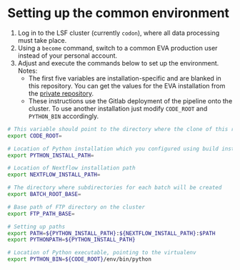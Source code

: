 # Setting up the common environment

1. Log in to the LSF cluster (currently `codon`), where all data processing must take place.
1. Using a `become` command, switch to a common EVA production user instead of your personal account.
1. Adjust and execute the commands below to set up the environment. Notes:
    - The first five variables are installation-specific and are blanked in this repository. You can get the values for the EVA installation from the [private repository](https://github.com/EBIvariation/configuration/blob/master/open-targets-configuration.md).
    - These instructions use the Gitlab deployment of the pipeline onto the cluster. To use another installation just modify `CODE_ROOT` and `PYTHON_BIN` accordingly.

```bash
# This variable should point to the directory where the clone of this repository is located on the cluster
export CODE_ROOT=

# Location of Python installation which you configured using build instructions
export PYTHON_INSTALL_PATH=

# Location of Nextflow installation path
export NEXTFLOW_INSTALL_PATH=

# The directory where subdirectories for each batch will be created
export BATCH_ROOT_BASE=

# Base path of FTP directory on the cluster
export FTP_PATH_BASE=

# Setting up paths
export PATH=${PYTHON_INSTALL_PATH}:${NEXTFLOW_INSTALL_PATH}:$PATH
export PYTHONPATH=${PYTHON_INSTALL_PATH}

# Location of Python executable, pointing to the virtualenv
export PYTHON_BIN=${CODE_ROOT}/env/bin/python
```
